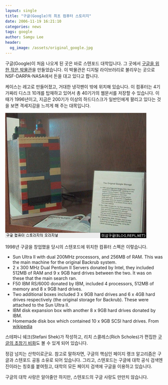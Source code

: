 ```yaml
---
layout: single
title: "구글(Google)의 최초 컴퓨터 스토리지"
date: 2006-11-19 16:21:10
categories: news
tags: google
author: Samgu Lee
header:
  og_image: /assets/original_google.jpg
---
```


구글(Google)이 처음 나오게 된 곳은 바로 스텐포드 대학입니다. 그 곳에서 [구글을 위한 작은 박물관](http://infolab.stanford.edu/pub/voy/museum/pictures/display/0-4-Google.htm)을 만들었습니다. 이 박물관은 디지털 라이브러리로 불리우는 곳으로 NSF-DARPA-NASA에서 돈을 대고 있다고 합니다.

케이스는 레고로 만들어졌고, 거대한 냉각팬이 밖에 위치해 있습니다. 이 컴퓨터는 4기가짜리 디스크 10개를 탑재하고 있어서 총 40기가의 웹문서를 저장할 수 있습니다. 이 때가 1996년이고, 지금은 200기가 이상의 하드디스크가 일반인에게 팔리고 있다는 것을 보면 격세지감을 느끼게 해 주는 대목입니다.

![구글의 컴퓨터 스토리지 오리지널](/assets/original_google.jpg)

1998년 구글을 창업했을 당시의 스텐포드에 위치한 컴퓨터 스펙은 이렇습니다.

- Sun Ultra II with dual 200MHz processors, and 256MB of RAM. This was the main machine for the original Backrub system.
- 2 x 300 MHz Dual Pentium II Servers donated by Intel, they included 512MB of RAM and 9 x 9GB hard drives between the two. It was on these that the main search ran.
- F50 IBM RS/6000 donated by IBM, included 4 processors, 512MB of memory and 8 x 9GB hard drives.
- Two additional boxes included 3 x 9GB hard drives and 6 x 4GB hard drives respectively (the original storage for Backrub). These were attached to the Sun Ultra II.
- IBM disk expansion box with another 8 x 9GB hard drives donated by IBM.
- Homemade disk box which contained 10 x 9GB SCSI hard drives.
  From [wikipedia](http://en.wikipedia.org/wiki/Google_platform)

스테파니 쉐크(Stefani Shek)가 작성하고, 리치 스콜레스(Rich Scholes)가 편집한 [구글의 초창기 비화](http://infolab.stanford.edu/pub/voy/museum/google.htm)도 볼 수 있게 되어 있습니다.

정감 넘치는 산학이로군요. 참고로 말하자면, 구글의 핵심인 페이지 랭크 알고리즘은 구글과 스텐포드 공동 소유로 되어 있습니다. 그리고, 스텐포드는 구글에 대학 공식 검색엔진이라는 칭호를 붙여줬고, 대학의 모든 페이지 검색에 구글을 이용하고 있습니다.

구글의 대학 사랑은 알아줄만 하지만, 스텐포드의 구글 사랑도 만만치 않습니다.
